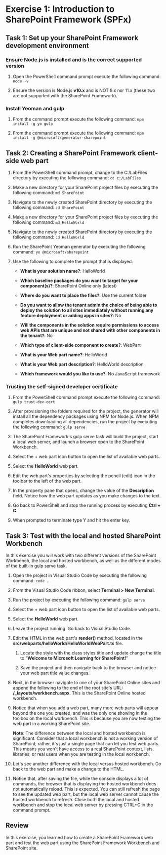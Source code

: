 ﻿# Exercise 1: Introduction to SharePoint Framework (SPFx)

## Task 1: Set up your SharePoint Framework development environment

### Ensure Node.js is installed and is the correct supported version

1. Open the PowerShell command prompt execute the following command: `node -v`

1. Ensure the version is Node.js **v10.x** and is NOT 9.x nor 11.x (these two are not supported with the SharePoint Framework).

### Install Yeoman and gulp

1. From the command prompt execute the following command: `npm install -g yo gulp`

1. From the command prompt execute the following command: `npm install -g @microsoft/generator-sharepoint`

## Task 2: Creating a SharePoint Framework client-side web part

1. From the PowerShell command prompt, change to the C:/LabFiles directory by executing the following command: `cd c:/LabFiles`

1. Make a new directory for your SharePoint project files by executing the following command: `md SharePoint`

1. Navigate to the newly created SharePoint directory by executing the following command: `cd SharePoint`

1. Make a new directory for your SharePoint project files by executing the following command: `md HelloWorld`

1. Navigate to the newly created SharePoint directory by executing the following command: `cd HelloWorld`

1. Run the SharePoint Yeoman generator by executing the following command: `yo @microsoft/sharepoint`

1. Use the following to complete the prompt that is displayed:

    - **What is your solution name?**: HelloWorld

    - **Which baseline packages do you want to target for your component(s)?**: SharePoint Online only (latest)

    - **Where do you want to place the files?**: Use the current folder

    - **Do you want to allow the tenant admin the choice of being able to deploy the solution to all sites immediately without running any feature deployment or adding apps in sites?**: No

    - **Will the components in the solution require permissions to access web APIs that are unique and not shared with other components in the tenant?**: No

    - **Which type of client-side component to create?**: WebPart

    - **What is your Web part name?**: HelloWorld

    - **What is your Web part description?**: HelloWorld description

    - **Which framework would you like to use?**: No JavaScript framework

### Trusting the self-signed developer certificate

1. From the PowerShell command prompt execute the following command: `gulp trust-dev-cert`

1. After provisioning the folders required for the project, the generator will install all the dependency packages using NPM for Node.js. When NPM completes downloading all dependencies, run the project by executing the following command: `gulp serve`

1. The SharePoint Framework's gulp serve task will build the project, start a local web server, and launch a browser open to the SharePoint Workbench.

1. Select the + web part icon button to open the list of available web parts.

1. Select the **HelloWorld** web part.

1. Edit the web part's properties by selecting the pencil (edit) icon in the toolbar to the left of the web part.

1. In the property pane that opens, change the value of the **Description** field. Notice how the web part updates as you make changes to the text.

1. Go back to PowerShell and stop the running process by executing **Ctrl + C**

1. When prompted to terminate type Y and hit the enter key.

## Task 3: Test with the local and hosted SharePoint Workbench

In this exercise you will work with two different versions of the SharePoint Workbench, the local and hosted workbench, as well as the different modes of the built-in gulp serve task.

1. Open the project in Visual Studio Code by executing the following command: `code .`

1. From the Visual Studio Code ribbon, select **Terminal > New Terminal**.

1. Run the project by executing the following command: `gulp serve`

1. Select the + web part icon button to open the list of available web parts.

1. Select the **HelloWorld** web part.

1. Leave the project running. Go back to Visual Studio Code.

1. Edit the HTML in the web part's **render()** method, located in the **src/webparts/helloWorld/HelloWorldWebPart.ts** file.

    1. Locate the style with the class styles.title and update change the title to “**Welcome to Microsoft Learning for SharePoint!**”

    1. Save the project and then navigate back to the browser and notice your web part title value changes.

1. Next, in the browser navigate to one of your SharePoint Online sites and append the following to the end of the root site's URL: **/_layouts/workbench.aspx**. This is the SharePoint Online hosted workbench.

1. Notice that when you add a web part, many more web parts will appear beyond the one you created; and was the only one showing in the toolbox on the local workbench. This is because you are now testing the web part in a working SharePoint site.

    **Note**:
    The difference between the local and hosted workbench is significant. Consider that a local workbench is not a working version of SharePoint; rather, it's just a single page that can let you test web parts. This means you won't have access to a real SharePoint context, lists, libraries, or real users when you are testing in the local workbench.

1. Let's see another difference with the local versus hosted workbench. Go back to the web part and make a change to the HTML.

1. Notice that, after saving the file, while the console displays a lot of commands, the browser that is displaying the hosted workbench does not automatically reload. This is expected. You can still refresh the page to see the updated web part, but the local web server cannot cause the hosted workbench to refresh. Close both the local and hosted workbench and stop the local web server by pressing CTRL+C in the command prompt.

## Review

In this exercise, you learned how to create a SharePoint Framework web part and test the web part using the SharePoint Framework Workbench and SharePoint site.

